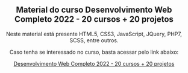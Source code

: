 <div align="center">
  <h2>Material do curso Desenvolvimento Web Completo 2022 - 20 cursos + 20 projetos</h2>
  <p>Neste material está presente HTML5, CSS3, JavaScript, JQuery, PHP7, SCSS, entre outros.</p>
  <p>Caso tenha se interessado no curso, basta acessar pelo link abaixo:</p>
  <a href="https://www.udemy.com/course/web-completo/" target="_blank">Desenvolvimento Web Completo 2022 - 20 cursos + 20 projetos</a>
</div>
